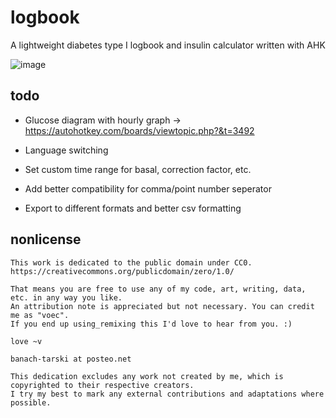 # logbook
A lightweight diabetes type I logbook and insulin calculator written with AHK

![image](https://user-images.githubusercontent.com/2915643/26853590-edcfaa6a-4b12-11e7-8ce4-0b7b3b510814.png)

## todo

- Glucose diagram with hourly graph -> https://autohotkey.com/boards/viewtopic.php?&t=3492

- Language switching

- Set custom time range for basal, correction factor, etc.

- Add better compatibility for comma/point number seperator

- Export to different formats and better csv formatting


## nonlicense

```
This work is dedicated to the public domain under CC0. https://creativecommons.org/publicdomain/zero/1.0/  
 
That means you are free to use any of my code, art, writing, data, etc. in any way you like.  
An attribution note is appreciated but not necessary. You can credit me as "voec".
If you end up using_remixing this I'd love to hear from you. :)

love ~v

banach-tarski at posteo.net
 
This dedication excludes any work not created by me, which is copyrighted to their respective creators.
I try my best to mark any external contributions and adaptations where possible.
```
